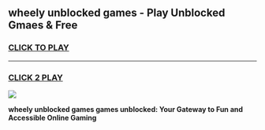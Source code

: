 
## wheely unblocked games - Play Unblocked Gmaes & Free
<h3>
<a href="https://news.freeplayer.one?title=wheely_unblocked_games&ref=16F">CLICK TO PLAY</a></h3>
<hr>

<h3>
<a href="https://news.freeplayer.one?title=wheely_unblocked_games&ref=16F">CLICK 2 PLAY</a>
  
</h3>

<a href="https://news.freeplayer.one?title=wheely_unblocked_games&ref=16F/"><img src="https://clearcache.store/games.png"></a>


**wheely unblocked games games unblocked: Your Gateway to Fun and Accessible Online Gaming**
